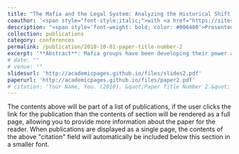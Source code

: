 ```yaml
---
title: "The Mafia and the Legal System: Analyzing the Historical Shift Toward Alternative Conflict Resolution Mechanisms"
coauthor: '<span style="font-style:italic;">with <a href="https://sites.google.com/view/giuseppedefeo">Giuseppe De Feo</a> and <a href="https://sites.google.com/view/gdeluca/home">Giacomo De Luca</a></span>'
description: "<span style='font-weight: bold; color: #006400'>Presented at:</span> Administrative Data Workshop (University of Liverpool, 2024)"
collection: publications
category: conferences
permalink: /publication/2010-10-01-paper-title-number-2
excerpt: '**Abstract**: Mafia groups have been developing their power and local control over Sicily since the 19th century by enforcing an alternative institutional system with its own laws. In this paper, we test the historical effect of the Mafia on the legal judiciary as an alternative mechanism of conflict resolution. Under an IV approach, we find that the presence of the Mafia reduces the number of lawyers and the number of civil sentences at the tribunal level.'
# date: ""
# venue: ""
slidesurl: 'http://academicpages.github.io/files/slides2.pdf'
paperurl: 'http://academicpages.github.io/files/paper2.pdf'
# citation: 'Your Name, You. (2010). &quot;Paper Title Number 2.&quot; <i>Journal 1</i>. 1(2).'
---
```


The contents above will be part of a list of publications, if the user clicks the link for the publication than the contents of section will be rendered as a full page, allowing you to provide more information about the paper for the reader. When publications are displayed as a single page, the contents of the above "citation" field will automatically be included below this section in a smaller font.
